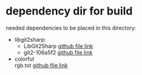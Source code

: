 # dependency dir for build
needed dependencies to be placed in this directory:

* libgit2sharp:
    * LibGit2Sharp [github file link](https://github.com/eirannejad/pyRevit/blob/master/bin/LibGit2Sharp.dll)
    * git2-106a5f2 [github file link]()
* colorful <br>
    rgb.txt [github file link](https://github.com/timofurrer/colorful/blob/master/colorful/data/rgb.txt)
